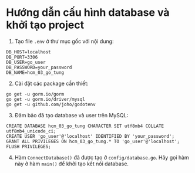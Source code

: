 # Hướng dẫn cấu hình database và khởi tạo project

1. Tạo file `.env` ở thư mục gốc với nội dung:

```
DB_HOST=localhost
DB_PORT=3306
DB_USER=go_user
DB_PASSWORD=your_password
DB_NAME=hcm_03_go_tung
```

2. Cài đặt các package cần thiết:

```
go get -u gorm.io/gorm
go get -u gorm.io/driver/mysql
go get -u github.com/joho/godotenv
```

3. Đảm bảo đã tạo database và user trên MySQL:

```
CREATE DATABASE hcm_03_go_tung CHARACTER SET utf8mb4 COLLATE utf8mb4_unicode_ci;
CREATE USER 'go_user'@'localhost' IDENTIFIED BY 'your_password';
GRANT ALL PRIVILEGES ON hcm_03_go_tung.* TO 'go_user'@'localhost';
FLUSH PRIVILEGES;
```

4. Hàm `ConnectDatabase()` đã được tạo ở `config/database.go`. Hãy gọi hàm này ở hàm `main()` để khởi tạo kết nối database.
